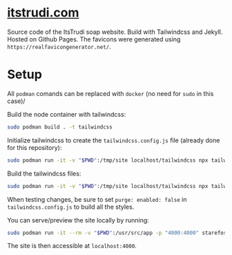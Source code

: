 # [itstrudi.com](http://www.itstrudi.com) 

Source code of the ItsTrudi soap website. Build with Tailwindcss and Jekyll. Hosted on Github Pages.
The favicons were generated using `https://realfavicongenerator.net/`.

# Setup

All `podman` comands can be replaced with `docker` (no need for `sudo` in this case)/

Build the node container with tailwindcss:

```bash
sudo podman build . -t tailwindcss
```

Initialize tailwindcss to create the `tailwindcss.config.js` file (already done for this repository):

```bash
sudo podman run -it -v "$PWD":/tmp/site localhost/tailwindcss npx tailwindcss init
```

Build the tailwindcss files:

```bash
sudo podman run -it -v "$PWD":/tmp/site localhost/tailwindcss npx tailwindcss build styles.css -o ./assets/output.css
```

When testing changes, be sure to set `purge: enabled: false` in `tailwindcss.config.js` to build all the styles.

You can serve/preview the site locally by running:

```bash
sudo podman run -it --rm -v "$PWD":/usr/src/app -p "4000:4000" starefossen/github-pages
```

The site is then accessible at `localhost:4000`.
